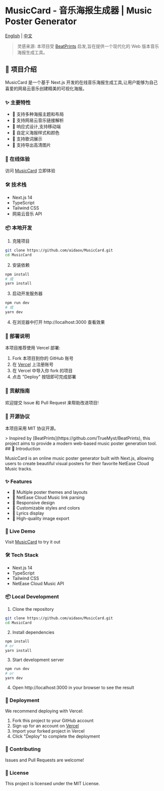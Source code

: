 # MusicCard - 音乐海报生成器 | Music Poster Generator

[English](#english) | [中文](#chinese)

<div id="chinese">

> 灵感来源: 本项目受 [BeatPrints](https://github.com/TrueMyst/BeatPrints) 启发,旨在提供一个现代化的 Web 版本音乐海报生成工具。

## 🎵 项目介绍

MusicCard 是一个基于 Next.js 开发的在线音乐海报生成工具,让用户能够为自己喜爱的网易云音乐创建精美的可视化海报。

### ✨ 主要特性

- 🎨 支持多种海报主题和布局
- 🎵 支持网易云音乐链接解析
- 📱 响应式设计,支持移动端
- 🌈 自定义海报样式和颜色
- 📝 支持歌词展示
- 💾 支持导出高清图片

### 🚀 在线体验

访问 [MusicCard](https://card.catpng.net) 立即体验

### 🛠️ 技术栈

- Next.js 14
- TypeScript
- Tailwind CSS
- 网易云音乐 API

### 📦 本地开发

1. 克隆项目

```bash
git clone https://github.com/aidaox/MusicCard.git
cd MusicCard
```

2. 安装依赖

```bash
npm install
# 或
yarn install
```

3. 启动开发服务器

```bash
npm run dev
# 或
yarn dev
```

4. 在浏览器中打开 http://localhost:3000 查看效果

### 🚀 部署说明

本项目推荐使用 Vercel 部署:

1. Fork 本项目到你的 GitHub 账号
2. 在 [Vercel](https://vercel.com) 上注册账号
3. 在 Vercel 中导入你 fork 的项目
4. 点击 "Deploy" 按钮即可完成部署

### 🤝 贡献指南

欢迎提交 Issue 和 Pull Request 来帮助改进项目!

### 📄 开源协议

本项目采用 MIT 协议开源。

</div>

<div id="english">
> Inspired by [BeatPrints](https://github.com/TrueMyst/BeatPrints), this project aims to provide a modern web-based music poster generation tool.
## 🎵 Introduction

MusicCard is an online music poster generator built with Next.js, allowing users to create beautiful visual posters for their favorite NetEase Cloud Music tracks.

### ✨ Features

- 🎨 Multiple poster themes and layouts
- 🎵 NetEase Cloud Music link parsing
- 📱 Responsive design
- 🌈 Customizable styles and colors
- 📝 Lyrics display
- 💾 High-quality image export

### 🚀 Live Demo

Visit [MusicCard](https://card.catpng.net) to try it out

### 🛠️ Tech Stack

- Next.js 14
- TypeScript
- Tailwind CSS
- NetEase Cloud Music API

### 📦 Local Development

1. Clone the repository

```bash
git clone https://github.com/aidaox/MusicCard.git
cd MusicCard
```

2. Install dependencies

```bash
npm install
# or
yarn install
```

3. Start development server

```bash
npm run dev
# or
yarn dev
```

4. Open http://localhost:3000 in your browser to see the result

### 🚀 Deployment

We recommend deploying with Vercel:

1. Fork this project to your GitHub account
2. Sign up for an account on [Vercel](https://vercel.com)
3. Import your forked project in Vercel
4. Click "Deploy" to complete the deployment

### 🤝 Contributing

Issues and Pull Requests are welcome!

### 📄 License

This project is licensed under the MIT License.

</div>
